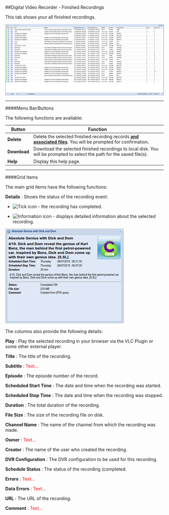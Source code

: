 ##Digital Video Recorder - Finished Recordings

This tab shows your all finished recordings.

!['Finished Recordings' Tab](docresources/finishedrecordings1.png)

---

####Menu Bar/Buttons

The following functions are available:

Button       | Function
-------------|----------
**Delete**   | Delete the selected finished recording records **<u>and associated files</u>**. You will be prompted for confirmation.
**Download** | Download the selected finished recordings to local disk. You will be prompted to select the path for the saved file(s).
**Help**     | Display this help page.

---

####Grid Items

The main grid items have the following functions:

**Details**
: Shows the status of the recording event:

* ![Tick icon](../icons/tick.png) - the recording has completed.

* ![Information icon](../icons/information.png) - displays detailed information about the selected recording.

![Finished Recording Detail](docresources/finishedrecordings2.png)

The columns also provide the following details:

**Play**
: Play the selected recording in your browser via the VLC Plugin or some
  other external player.

**Title**
: The title of the recording.

**Subtitle**
: <font color=red>Text...</font>

**Episode**
: The episode number of the record.

**Scheduled Start Time**
: The date and time when the recording was started.

**Scheduled Stop Time**
: The date and time when the recording was stopped.

**Duration**
: The total duration of the recording.

**File Size**
: The size of the recording file on disk.

**Channel Name**
: The name of the channel from which the recording was made.

**Owner**
: <font color=red>Text...</font>

**Creator**
: The name of the user who created the recording.

**DVR Configuration**
: The DVR configuration to be used for this recording.

**Schedule Status**
: The status of the recording (completed.

**Errors**
: <font color=red>Text...</font>

**Data Errors**
: <font color=red>Text...</font>

**URL**
: The URL of the recording.

**Comment**
: <font color=red>Text...</font>
